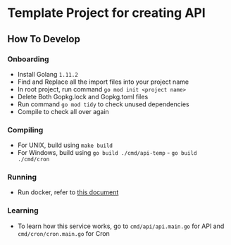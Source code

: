 # Template Project for creating API

## How To Develop

### Onboarding
- Install Golang `1.11.2`
- Find and Replace all the import files into your project name
- In root project, run command `go mod init <project name>`
- Delete Both Gopkg.lock and Gopkg.toml files
- Run command `go mod tidy` to check unused dependencies
- Compile to check all over again

### Compiling
- For UNIX, build using `make build`
- For Windows, build using `go build ./cmd/api-temp` - `go build ./cmd/cron`

### Running
- Run docker, refer to [this document](../docker/README.md)

### Learning
- To learn how this service works, go to `cmd/api/api.main.go` for API and `cmd/cron/cron.main.go` for Cron
